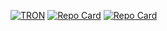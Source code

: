 [![TRON](https://elie.deletang.dev/tron2.jpg)](https://elie.deletang.dev/)
[![Repo Card](https://github-readme-stats.vercel.app/api/pin/?username=tetelie&repo=jeu_devinette&theme=dracula)](https://github.com/tetelie/jeu_devinette)
[![Repo Card](https://github-readme-stats.vercel.app/api/pin/?username=tetelie&repo=jeu_devinette&theme=dracula)](https://github.com/tetelie/jeu_devinette)

